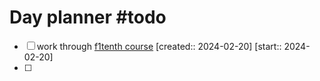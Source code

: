 # Day planner #todo 
- [ ] work through [f1tenth course](https://f1tenth.org/learn.html)  [created:: 2024-02-20]  [start:: 2024-02-20]
- [ ] 